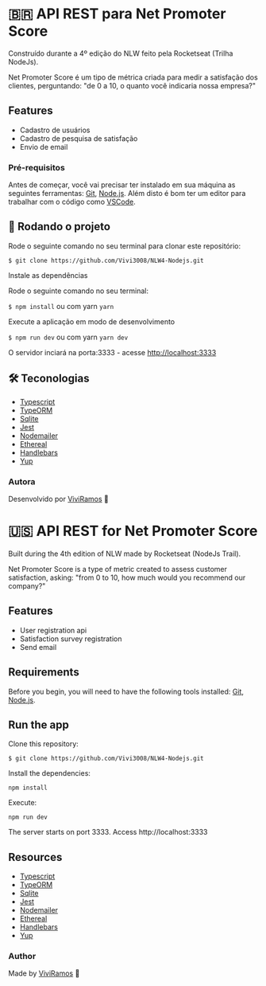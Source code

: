 # 🇧🇷 API REST para Net Promoter Score

Construído durante a 4º edição do NLW feito pela Rocketseat (Trilha NodeJs).

Net Promoter Score é um tipo de métrica criada para medir a satisfação dos clientes, perguntando: "de 0 a 10, o quanto você indicaria nossa empresa?"

## Features

- Cadastro de usuários
- Cadastro de pesquisa de satisfação
- Envio de email

### Pré-requisitos

Antes de começar, você vai precisar ter instalado em sua máquina as seguintes ferramentas:
[Git](https://git-scm.com), [Node.js](https://nodejs.org/en/).
Além disto é bom ter um editor para trabalhar com o código como [VSCode](https://code.visualstudio.com/).

## 🎲 Rodando o projeto

Rode o seguinte comando no seu terminal para clonar este repositório:

`$ git clone https://github.com/Vivi3008/NLW4-Nodejs.git`

Instale as dependências

Rode o seguinte comando no seu terminal:

`$ npm install` ou com yarn `yarn`

Execute a aplicação em modo de desenvolvimento

`$ npm run dev` ou com yarn `yarn dev`

O servidor inciará na porta:3333 - acesse <http://localhost:3333>

## 🛠 Teconologias

- [Typescript](https://www.typescriptlang.org/)
- [TypeORM](https://typeorm.io/#/)
- [Sqlite](https://www.sqlite.org/index.html)
- [Jest](https://jestjs.io/)
- [Nodemailer](https://nodemailer.com/about/)
- [Ethereal](https://ethereal.email/)
- [Handlebars](https://handlebarsjs.com/)
- [Yup](https://github.com/jquense/yup)

### Autora

Desenvolvido por [ViviRamos](https://www.linkedin.com/in/viviane-ramos-luz/) 💜

# 🇺🇸 API REST for Net Promoter Score

Built during the 4th edition of NLW made by Rocketseat (NodeJs Trail).

Net Promoter Score is a type of metric created to assess customer satisfaction, asking: "from 0 to 10, how much would you recommend our company?"

## Features

- User registration api
- Satisfaction survey registration
- Send email

## Requirements

Before you begin, you will need to have the following tools installed:
[Git](https://git-scm.com), [Node.js](https://nodejs.org/en/).

## Run the app

Clone this repository:

`$ git clone https://github.com/Vivi3008/NLW4-Nodejs.git`

Install the dependencies:

`npm install`

Execute:

`npm run dev`

The server starts on port 3333. Access http://localhost:3333

## Resources

- [Typescript](https://www.typescriptlang.org/)
- [TypeORM](https://typeorm.io/#/)
- [Sqlite](https://www.sqlite.org/index.html)
- [Jest](https://jestjs.io/)
- [Nodemailer](https://nodemailer.com/about/)
- [Ethereal](https://ethereal.email/)
- [Handlebars](https://handlebarsjs.com/)
- [Yup](https://github.com/jquense/yup)

### Author

Made by [ViviRamos](https://www.linkedin.com/in/viviane-ramos-luz/) 💜
